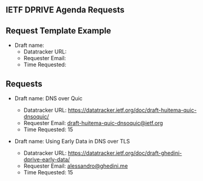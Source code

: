 ## IETF DPRIVE Agenda Requests

## Request Template Example

*   Draft name:  
    - Datatracker URL:  
    - Requester Email:
    - Time Requested:  

## Requests

*   Draft name: DNS over Quic
    - Datatracker URL:  https://datatracker.ietf.org/doc/draft-huitema-quic-dnsoquic/
    - Requester Email: draft-huitema-quic-dnsoquic@ietf.org
    - Time Requested:  15

*   Draft name:  Using Early Data in DNS over TLS
    - Datatracker URL:  https://datatracker.ietf.org/doc/draft-ghedini-dprive-early-data/
    - Requester Email: alessandro@ghedini.me
    - Time Requested:  15

